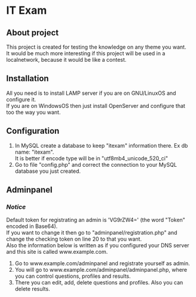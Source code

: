 <h1>IT Exam</h1>

<h2>About project</h2>
<p>This project is created for testing the knowledge on any theme you want.<br>
It would be much more interesting if this project will be used in a localnetwork, because it would be like a contest.</p>

<h2>Installation</h2>
<p>All you need is to install LAMP server if you are on GNU/LinuxOS and configure it.<br>
If you are on WindowsOS then just install OpenServer and configure that too the way you want.</p>

<h2>Configuration</h2>
<ol>
<li>In MySQL create a database to keep "itexam" information there. Ex db name: "itexam".<br>
It is better if encode type will be in "utf8mb4_unicode_520_ci"</li>
<li>Go to file "config.php" and correct the connection to your MySQL database you just created.<br>
</ol>

<h2>Adminpanel</h2>
<h3><b><i>Notice</i></b></h3>
<p>Default token for registrating an admin is 'VG9rZW4=' (the word "Token" encoded in Base64).<br>
If you want to change it then go to "adminpanel/registration.php" and change the checking token on line 20 to that you want.<br>
Also the information below is written as if you configured your DNS server and this site is called www.example.com.</p>
<ol>
   <li>Go to www.example.com/adminpanel and registrate yourself as admin.</li>
   <li>You will go to www.example.com/adminpanel/adminpanel.php, where you can control questions, profiles and results.</li>
   <li>There you can edit, add, delete questions and profiles. Also you can delete results.</li>
</ol>
